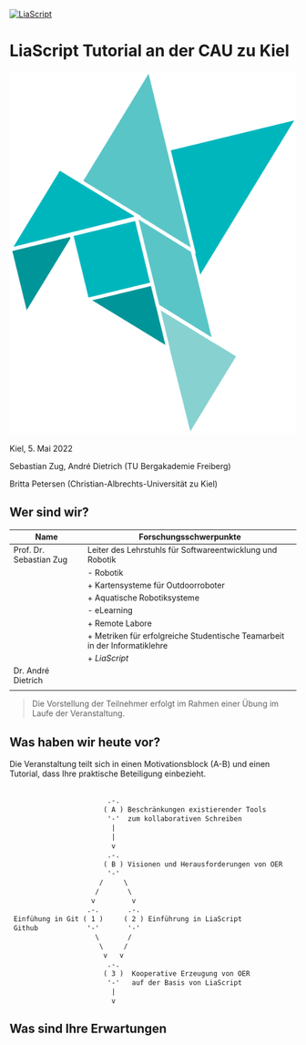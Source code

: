 <!--
author:   Sebastian Zug, André Dietrich

email:    Sebastian.Zug@informatik.tu-freiberg.de

version:  0.0.1

language: de

narrator: Deutsch Male

mode:     Presentation

comment:  Dieser Kurs für in das Projekt LiaScript ein und diskutiert die
          Vorteile im Kontext der OER Idee.

logo:     ./images/logo.png

import: https://raw.githubusercontent.com/LiaTemplates/Rextester/master/README.md
        https://raw.githubusercontent.com/liaTemplates/processingjs/master/README.md

translation: Deutsch  translations/German.md

-->

[![LiaScript](https://raw.githubusercontent.com/LiaScript/LiaScript/master/badges/course.svg)](https://liascript.github.io/course/?https://raw.githubusercontent.com/SebastianZug/WillkommenAufLiaScript/master/eTeach_Talk.md#1)

# LiaScript Tutorial an der CAU zu Kiel

![LiaScriptLogo](images/logo.png)

Kiel, 5. Mai 2022

Sebastian Zug, André Dietrich (TU Bergakademie Freiberg)

Britta Petersen (Christian-Albrechts-Universität zu Kiel)

## Wer sind wir?

| Name                    | Forschungsschwerpunkte                                                     |
| ----------------------- | -------------------------------------------------------------------------- |
| Prof. Dr. Sebastian Zug | Leiter des Lehrstuhls für Softwareentwicklung und Robotik                  |
|                         | - Robotik                                                                  |
|                         | + Kartensysteme für Outdoorroboter                                         |
|                         | + Aquatische Robotiksysteme                                                |
|                         | - eLearning                                                                |
|                         | + Remote Labore                                                            |
|                         | + Metriken für erfolgreiche Studentische Teamarbeit in der Informatiklehre |
|                         | + _LiaScript_                                                              |
| Dr. André Dietrich      |                                                                            |
|                         |                                                                            |


> Die Vorstellung der Teilnehmer erfolgt im Rahmen einer Übung im Laufe der Veranstaltung.



## Was haben wir heute vor?

Die Veranstaltung teilt sich in einen Motivationsblock (A-B) und einen Tutorial, dass Ihre praktische Beteiligung einbezieht.

<!-- style="display: block; margin-left: auto; margin-right: auto; max-width: 815px;" -->
```ascii

                        .-.
                       ( A ) Beschränkungen existierender Tools
                        '-'  zum kollaborativen Schreiben
                         |
                         |
                         v
                        .-.
                       ( B ) Visionen und Herausforderungen von OER
                        '-'                        
                      /     \
                     /       \
                    v         v
                   .-.       .-.
 Einfühung in Git ( 1 )     ( 2 ) Einführung in LiaScript
 Github            '-'       '-'  
                     \       /
                      \     /
                       v   v
                        .-.
                       ( 3 )  Kooperative Erzeugung von OER
                        '-'   auf der Basis von LiaScript
                         |
                         v
```

## Was sind Ihre Erwartungen
